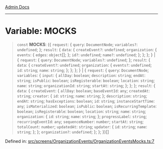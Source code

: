 [Admin Docs](/)

---

# Variable: MOCKS

> `const` **MOCKS**: (\{ `request`: \{ `query`: `DocumentNode`; `variables?`: `undefined`; \}; `result`: \{ `data`: \{ `createEvent?`: `undefined`; `organization`: \{ `events`: \{ `edges`: `object`[]; \}; `id?`: `undefined`; `name?`: `undefined`; \}; \}; \}; \} \| \{ `request`: \{ `query`: `DocumentNode`; `variables?`: `undefined`; \}; `result`: \{ `data`: \{ `createEvent?`: `undefined`; `organization`: \{ `events?`: `undefined`; `id`: `string`; `name`: `string`; \}; \}; \}; \} \| \{ `request`: \{ `query`: `DocumentNode`; `variables`: \{ `input`: \{ `allDay`: `boolean`; `description`: `string`; `endAt`: `string`; `isPublic`: `boolean`; `isRegisterable`: `boolean`; `location`: `string`; `name`: `string`; `organizationId`: `string`; `startAt`: `string`; \}; \}; \}; `result`: \{ `data`: \{ `createEvent`: \{ `allDay`: `boolean`; `baseEventId`: `any`; `createdAt`: `string`; `creator`: \{ `id`: `string`; `name`: `string`; \}; `description`: `string`; `endAt`: `string`; `hasExceptions`: `boolean`; `id`: `string`; `instanceStartTime`: `any`; `isMaterialized`: `boolean`; `isPublic`: `boolean`; `isRecurringTemplate`: `boolean`; `isRegisterable`: `boolean`; `location`: `string`; `name`: `string`; `organization`: \{ `id`: `string`; `name`: `string`; \}; `progressLabel`: `string`; `recurringEventId`: `any`; `sequenceNumber`: `number`; `startAt`: `string`; `totalCount`: `number`; `updatedAt`: `string`; `updater`: \{ `id`: `string`; `name`: `string`; \}; \}; `organization?`: `undefined`; \}; \}; \})[]

Defined in: [src/screens/OrganizationEvents/OrganizationEventsMocks.ts:7](https://github.com/PalisadoesFoundation/talawa-admin/blob/main/src/screens/OrganizationEvents/OrganizationEventsMocks.ts#L7)
